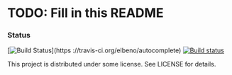 # TODO: Fill in this README

### Status
[![Build Status](https://travis-ci.org/elbeno/autocomplete.svg?branch=master)](https
://travis-ci.org/elbeno/autocomplete)
[![Build status](https://ci.appveyor.com/api/projects/status/PROJECT_ID?svg=true)](https://ci.appveyor.com/project/elbeno/autocomplete)

This project is distributed under some license. See LICENSE for details.
